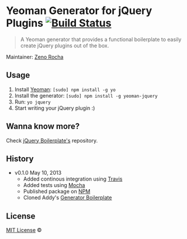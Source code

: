 # Yeoman Generator for jQuery Plugins [![Build Status](https://secure.travis-ci.org/jquery-boilerplate/yeoman-generator.png?branch=master)](https://travis-ci.org/jquery-boilerplate/yeoman-generator)

> A Yeoman generator that provides a functional boilerplate to easily create jQuery plugins out of the box.

Maintainer: [Zeno Rocha](https://github.com/zenorocha)

## Usage

1. Install [Yeoman](https://github.com/yeoman/yo): `[sudo] npm install -g yo`
2. Install the generator: `[sudo] npm install -g yeoman-jquery`
3. Run: `yo jquery`
4. Start writing your jQuery plugin :)

## Wanna know more?

Check [jQuery Boilerplate's](http://github.com/jquery-boilerplate/boilerplate) repository.

## History

* v0.1.0 May 10, 2013
	* Added continous integration using [Travis](https://travis-ci.org/)
	* Added tests using [Mocha](http://visionmedia.github.io/mocha/)
	* Published package on [NPM](https://npmjs.org/package/generator-jquery)
	* Cloned Addy's [Generator Boilerplate](https://github.com/addyosmani/generator-boilerplate)

## License

[MIT License](http://zenorocha.mit-license.org/) ©

